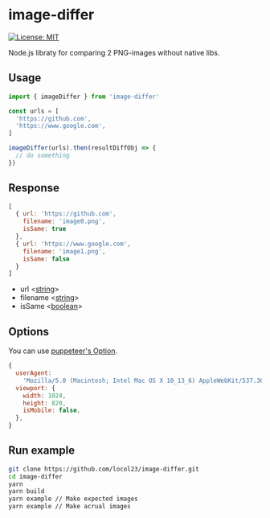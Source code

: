 # image-differ

[![License: MIT](https://img.shields.io/badge/License-MIT-blue.svg)](https://opensource.org/licenses/MIT)

Node.js libraty for comparing 2 PNG-images without native libs.

## Usage

```javascript
import { imageDiffer } from 'image-differ'

const urls = [
  'https://github.com',
  'https://www.google.com',
]

imageDiffer(urls).then(resultDiffObj => {
  // do something
})
```

## Response
```javascript
[
  { url: 'https://github.com',
    filename: 'image0.png',
    isSame: true
  },
  { url: 'https://www.google.com',
    filename: 'image1.png',
    isSame: false
  }
]
```

- url <[string](https://developer.mozilla.org/en-US/docs/Web/JavaScript/Data_structures#String_type)>
- filename <[string](https://developer.mozilla.org/en-US/docs/Web/JavaScript/Data_structures#String_type)>
- isSame <[boolean](https://developer.mozilla.org/en-US/docs/Web/JavaScript/Data_structures#Boolean_type)>

## Options

You can use [puppeteer's Option](https://github.com/GoogleChrome/puppeteer/blob/master/docs/api.md#pageemulateoptions).

```javascript
{
  userAgent:
    'Mozilla/5.0 (Macintosh; Intel Mac OS X 10_13_6) AppleWebKit/537.36 (KHTML, like Gecko) Chrome/73.0.3683.103 Safari/537.36',
  viewport: {
    width: 1024,
    height: 820,
    isMobile: false,
  },
}
```

## Run example
```sh
git clone https://github.com/locol23/image-differ.git
cd image-differ
yarn
yarn build
yarn example // Make expected images
yarn example // Make acrual images
```
